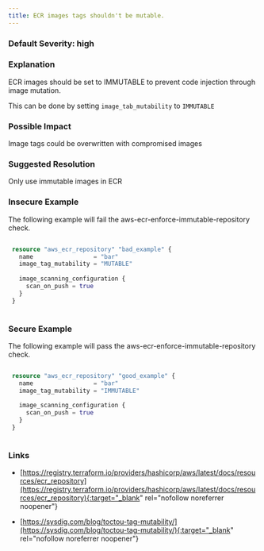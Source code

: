 ```yaml
---
title: ECR images tags shouldn't be mutable.
---
```


### Default Severity: <span class="severity high">high</span>

### Explanation

ECR images should be set to IMMUTABLE to prevent code injection through image mutation.

This can be done by setting <code>image_tab_mutability</code> to <code>IMMUTABLE</code>

### Possible Impact
Image tags could be overwritten with compromised images

### Suggested Resolution
Only use immutable images in ECR


### Insecure Example

The following example will fail the aws-ecr-enforce-immutable-repository check.
```terraform

 resource "aws_ecr_repository" "bad_example" {
   name                 = "bar"
   image_tag_mutability = "MUTABLE"
 
   image_scanning_configuration {
     scan_on_push = true
   }
 }
 
```



### Secure Example

The following example will pass the aws-ecr-enforce-immutable-repository check.
```terraform

 resource "aws_ecr_repository" "good_example" {
   name                 = "bar"
   image_tag_mutability = "IMMUTABLE"
 
   image_scanning_configuration {
     scan_on_push = true
   }
 }
 
```



### Links


- [https://registry.terraform.io/providers/hashicorp/aws/latest/docs/resources/ecr_repository](https://registry.terraform.io/providers/hashicorp/aws/latest/docs/resources/ecr_repository){:target="_blank" rel="nofollow noreferrer noopener"}

- [https://sysdig.com/blog/toctou-tag-mutability/](https://sysdig.com/blog/toctou-tag-mutability/){:target="_blank" rel="nofollow noreferrer noopener"}




